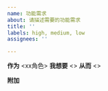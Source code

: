 ```yaml
---
name: 功能需求
about: 请描述需要的功能需求
title: ''
labels: high, medium, low
assignees: ''

---
```


**作为**
<xx角色>
**我想要**
<>
**从而**
<>

**附加**
